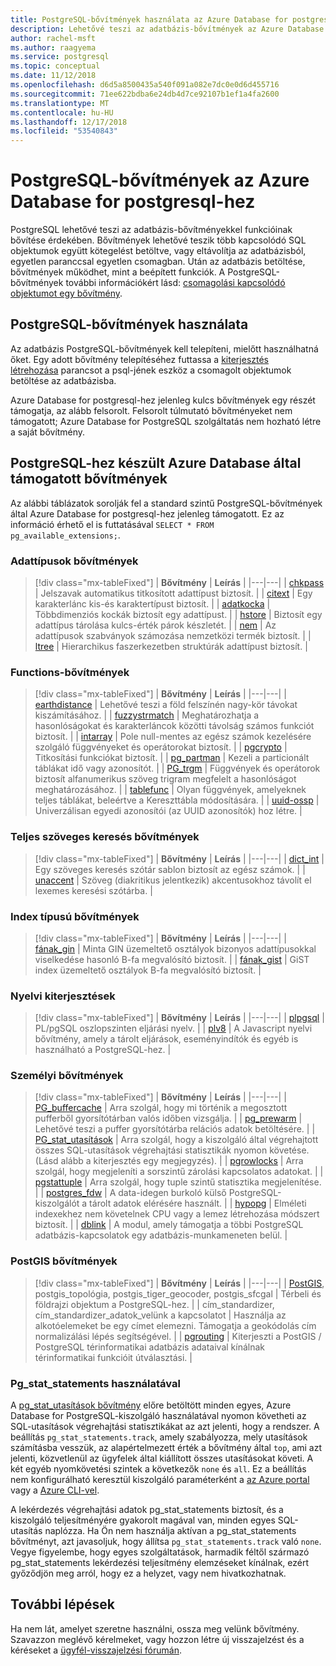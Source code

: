 ```yaml
---
title: PostgreSQL-bővítmények használata az Azure Database for postgresql-hez
description: Lehetővé teszi az adatbázis-bővítmények az Azure Database for PostgreSQL használatával funkcióinak bővítése érdekében ismerteti.
author: rachel-msft
ms.author: raagyema
ms.service: postgresql
ms.topic: conceptual
ms.date: 11/12/2018
ms.openlocfilehash: d6d5a8500435a540f091a082e7dc0e0d6d455716
ms.sourcegitcommit: 71ee622bdba6e24db4d7ce92107b1ef1a4fa2600
ms.translationtype: MT
ms.contentlocale: hu-HU
ms.lasthandoff: 12/17/2018
ms.locfileid: "53540843"
---
```

# <a name="postgresql-extensions-in-azure-database-for-postgresql"></a>PostgreSQL-bővítmények az Azure Database for postgresql-hez
PostgreSQL lehetővé teszi az adatbázis-bővítményekkel funkcióinak bővítése érdekében. Bővítmények lehetővé teszik több kapcsolódó SQL objektumok együtt kötegelést betöltve, vagy eltávolítja az adatbázisból, egyetlen paranccsal egyetlen csomagban. Után az adatbázis betöltése, bővítmények működhet, mint a beépített funkciók. A PostgreSQL-bővítmények további információkért lásd: [csomagolási kapcsolódó objektumot egy bővítmény](https://www.postgresql.org/docs/9.6/static/extend-extensions.html).

## <a name="how-to-use-postgresql-extensions"></a>PostgreSQL-bővítmények használata
Az adatbázis PostgreSQL-bővítmények kell telepíteni, mielőtt használhatná őket. Egy adott bővítmény telepítéséhez futtassa a [kiterjesztés létrehozása](https://www.postgresql.org/docs/9.6/static/sql-createextension.html) parancsot a psql-jének eszköz a csomagolt objektumok betöltése az adatbázisba.

Azure Database for postgresql-hez jelenleg kulcs bővítmények egy részét támogatja, az alább felsorolt. Felsorolt túlmutató bővítményeket nem támogatott; Azure Database for PostgreSQL szolgáltatás nem hozható létre a saját bővítmény.

## <a name="extensions-supported-by-azure-database-for-postgresql"></a>PostgreSQL-hez készült Azure Database által támogatott bővítmények
Az alábbi táblázatok sorolják fel a standard szintű PostgreSQL-bővítmények által Azure Database for postgresql-hez jelenleg támogatott. Ez az információ érhető el is futtatásával `SELECT * FROM pg_available_extensions;`.

### <a name="data-types-extensions"></a>Adattípusok bővítmények

> [!div class="mx-tableFixed"]
| **Bővítmény** | **Leírás** |
|---|---|
| [chkpass](https://www.postgresql.org/docs/9.6/static/chkpass.html) | Jelszavak automatikus titkosított adattípust biztosít. |
| [citext](https://www.postgresql.org/docs/9.6/static/citext.html) | Egy karakterlánc kis-és karaktertípust biztosít. |
| [adatkocka](https://www.postgresql.org/docs/9.6/static/cube.html) | Többdimenziós kockák biztosít egy adattípust. |
| [hstore](https://www.postgresql.org/docs/9.6/static/hstore.html) | Biztosít egy adattípus tárolása kulcs-érték párok készletét. |
| [nem](https://www.postgresql.org/docs/9.6/static/isn.html) | Az adattípusok szabványok számozása nemzetközi termék biztosít. |
| [ltree](https://www.postgresql.org/docs/9.6/static/ltree.html) | Hierarchikus faszerkezetben struktúrák adattípust biztosít. |

### <a name="functions-extensions"></a>Functions-bővítmények

> [!div class="mx-tableFixed"]
| **Bővítmény** | **Leírás** |
|---|---|
| [earthdistance](https://www.postgresql.org/docs/9.6/static/earthdistance.html) | Lehetővé teszi a föld felszínén nagy-kör távokat kiszámításához. |
| [fuzzystrmatch](https://www.postgresql.org/docs/9.6/static/fuzzystrmatch.html) | Meghatározhatja a hasonlóságokat és karakterláncok közötti távolság számos funkciót biztosít. |
| [intarray](https://www.postgresql.org/docs/9.6/static/intarray.html) | Pole null-mentes az egész számok kezelésére szolgáló függvényeket és operátorokat biztosít. |
| [pgcrypto](https://www.postgresql.org/docs/9.6/static/pgcrypto.html) | Titkosítási funkciókat biztosít. |
| [pg\_partman](https://pgxn.org/dist/pg_partman/doc/pg_partman.html) | Kezeli a particionált táblákat idő vagy azonosítót. |
| [PG\_trgm](https://www.postgresql.org/docs/9.6/static/pgtrgm.html) | Függvények és operátorok biztosít alfanumerikus szöveg trigram megfelelt a hasonlóságot meghatározásához. |
| [tablefunc](https://www.postgresql.org/docs/9.6/static/tablefunc.html) | Olyan függvények, amelyeknek teljes táblákat, beleértve a Kereszttábla módosítására. |
| [uuid-ossp](https://www.postgresql.org/docs/9.6/static/uuid-ossp.html) | Univerzálisan egyedi azonosítói (az UUID azonosítók) hoz létre. |

### <a name="full-text-search-extensions"></a>Teljes szöveges keresés bővítmények

> [!div class="mx-tableFixed"]
| **Bővítmény** | **Leírás** |
|---|---|
| [dict\_int](https://www.postgresql.org/docs/9.6/static/dict-int.html) | Egy szöveges keresés szótár sablon biztosít az egész számok. |
| [unaccent](https://www.postgresql.org/docs/9.6/static/unaccent.html) | Szöveg (diakritikus jelentkezik) akcentusokhoz távolít el lexemes keresési szótárba. |

### <a name="index-types-extensions"></a>Index típusú bővítmények

> [!div class="mx-tableFixed"]
| **Bővítmény** | **Leírás** |
|---|---|
| [fának\_gin](https://www.postgresql.org/docs/9.6/static/btree-gin.html) | Minta GIN üzemeltető osztályok bizonyos adattípusokkal viselkedése hasonló B-fa megvalósító biztosít. |
| [fának\_gist](https://www.postgresql.org/docs/9.6/static/btree-gist.html) | GiST index üzemeltető osztályok B-fa megvalósító biztosít. |

### <a name="language-extensions"></a>Nyelvi kiterjesztések

> [!div class="mx-tableFixed"]
| **Bővítmény** | **Leírás** |
|---|---|
| [plpgsql](https://www.postgresql.org/docs/9.6/static/plpgsql.html) | PL/pgSQL oszlopszinten eljárási nyelv. |
| [plv8](https://plv8.github.io/) | A Javascript nyelvi bővítmény, amely a tárolt eljárások, eseményindítók és egyéb is használható a PostgreSQL-hez. |

### <a name="miscellaneous-extensions"></a>Személyi bővítmények

> [!div class="mx-tableFixed"]
| **Bővítmény** | **Leírás** |
|---|---|
| [PG\_buffercache](https://www.postgresql.org/docs/9.6/static/pgbuffercache.html) | Arra szolgál, hogy mi történik a megosztott pufferből gyorsítótárban valós időben vizsgálja. |
| [pg\_prewarm](https://www.postgresql.org/docs/9.6/static/pgprewarm.html) | Lehetővé teszi a puffer gyorsítótárba relációs adatok betöltésére. |
| [PG\_stat\_utasítások](https://www.postgresql.org/docs/9.6/static/pgstatstatements.html) | Arra szolgál, hogy a kiszolgáló által végrehajtott összes SQL-utasítások végrehajtási statisztikák nyomon követése. (Lásd alább a kiterjesztés egy megjegyzés). |
| [pgrowlocks](https://www.postgresql.org/docs/9.6/static/pgrowlocks.html) | Arra szolgál, hogy megjeleníti a sorszintű zárolási kapcsolatos adatokat. |
| [pgstattuple](https://www.postgresql.org/docs/9.6/static/pgstattuple.html) | Arra szolgál, hogy tuple szintű statisztika megjelenítése. |
| [postgres\_fdw](https://www.postgresql.org/docs/9.6/static/postgres-fdw.html) | A data-idegen burkoló külső PostgreSQL-kiszolgálót a tárolt adatok elérésére használt. |
| [hypopg](https://hypopg.readthedocs.io/en/latest/) | Elméleti indexekhez nem követelnek CPU vagy a lemez létrehozása módszert biztosít. |
| [dblink](https://www.postgresql.org/docs/current/dblink.html) | A modul, amely támogatja a többi PostgreSQL adatbázis-kapcsolatok egy adatbázis-munkameneten belül. |


### <a name="postgis-extensions"></a>PostGIS bővítmények

> [!div class="mx-tableFixed"]
| **Bővítmény** | **Leírás** |
|---|---|
| [PostGIS](http://www.postgis.net/), postgis\_topológia, postgis\_tiger\_geocoder, postgis\_sfcgal | Térbeli és földrajzi objektum a PostgreSQL-hez. |
| cím\_standardizer, cím\_standardizer\_adatok\_velünk a kapcsolatot | Használja az alkotóelemeket be egy címet elemezni. Támogatja a geokódolás cím normalizálási lépés segítségével. |
| [pgrouting](https://pgrouting.org/) | Kiterjeszti a PostGIS / PostgreSQL térinformatikai adatbázis adataival kínálnak térinformatikai funkcióit útválasztási. |


### <a name="using-pgstatstatements"></a>Pg_stat_statements használatával
A [pg\_stat\_utasítások bővítmény](https://www.postgresql.org/docs/9.6/static/pgstatstatements.html) előre betöltött minden egyes, Azure Database for PostgreSQL-kiszolgáló használatával nyomon követheti az SQL-utasítások végrehajtási statisztikákat az azt jelenti, hogy a rendszer.
A beállítás `pg_stat_statements.track`, amely szabályozza, mely utasítások számításba vesszük, az alapértelmezett érték a bővítmény által `top`, ami azt jelenti, közvetlenül az ügyfelek által kiállított összes utasításokat követi. A két egyéb nyomkövetési szintek a következők `none` és `all`. Ez a beállítás nem konfigurálható keresztül kiszolgáló paraméterként a [az Azure portal](https://docs.microsoft.com/azure/postgresql/howto-configure-server-parameters-using-portal) vagy a [Azure CLI-vel](https://docs.microsoft.com/azure/postgresql/howto-configure-server-parameters-using-cli).

A lekérdezés végrehajtási adatok pg_stat_statements biztosít, és a kiszolgáló teljesítményére gyakorolt magával van, minden egyes SQL-utasítás naplózza. Ha Ön nem használja aktívan a pg_stat_statements bővítményt, azt javasoljuk, hogy állítsa `pg_stat_statements.track` való `none`. Vegye figyelembe, hogy egyes szolgáltatások, harmadik féltől származó pg_stat_statements lekérdezési teljesítmény elemzéseket kínálnak, ezért győződjön meg arról, hogy ez a helyzet, vagy nem hivatkozhatnak.


## <a name="next-steps"></a>További lépések
Ha nem lát, amelyet szeretne használni, ossza meg velünk bővítmény. Szavazzon meglévő kérelmeket, vagy hozzon létre új visszajelzést és a kéréseket a [ügyfél-visszajelzési fórumán](https://feedback.azure.com/forums/597976-azure-database-for-postgresql).
